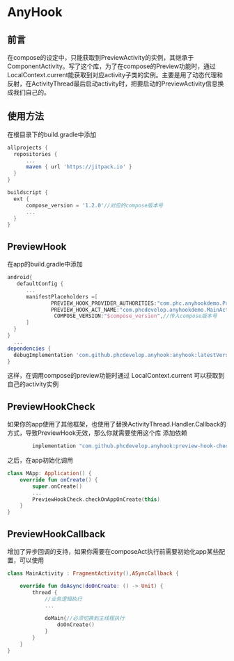 # AnyHook 
## 前言
在compose的设定中，只能获取到PreviewActivity的实例，其继承于ComponentActivity。写了这个库，为了在compose的Preview功能时，通过LocalContext.current能获取到对应activity子类的实例。主要是用了动态代理和反射，在ActivityThread最后启动activity时，把要启动的PreviewActivity信息换成我们自己的。

## 使用方法
  在根目录下的build.gradle中添加
  ```gradle
  allprojects {
    repositories {
        ...
        maven { url 'https://jitpack.io' }
    }
  }
  
  buildscript {
    ext {
        compose_version = '1.2.0'//对应的compose版本号
        ...
    }
}
  ```
## PreviewHook
  在app的build.gradle中添加
  ```gradle
  android{
     defaultConfig {
        ...
        manifestPlaceholders =[
                PREVIEW_HOOK_PROVIDER_AUTHORITIES:"com.phc.anyhookdemo.PreviewHookProvider",//给provider提供的authorities,随便填，保证不重复就行
                PREVIEW_HOOK_ACT_NAME:"com.phcdevelop.anyhookdemo.MainActivity",//填写需要替换成的activity，需要是ComponentActivity的子类（不需要在manifest中注册）的全包名
                 COMPOSE_VERSION:"$compose_version",//传入compose版本号
        ]
    }
  }
    ...
  dependencies {
    debugImplementation 'com.github.phcdevelop.anyhook:anyhook:latestVersion'
  }
  ```

这样，在调用compose的preview功能时通过 LocalContext.current 可以获取到自己的activity实例

## PreviewHookCheck
如果你的app使用了其他框架，也使用了替换ActivityThread.Handler.Callback的方式，导致PreviewHook无效，那么你就需要使用这个库
添加依赖
```gradle
        implementation "com.github.phcdevelop.anyhook:preview-hook-check:$anyhookVersion"
```
之后，在app初始化调用
```kotlin
class MApp: Application() {
    override fun onCreate() {
        super.onCreate()
        ...
        PreviewHookCheck.checkOnAppOnCreate(this)
    }
}
```

## PreviewHookCallback
增加了异步回调的支持，如果你需要在composeAct执行前需要初始化app某些配置，可以使用

```kotlin
class MainActivity : FragmentActivity(),ASyncCallback {

    override fun doAsync(doOnCreate: () -> Unit) {
        thread {
            //业务逻辑执行
            ...
            
            doMain{//必须切换到主线程执行
                doOnCreate()
            }
        }
    }
}
```
